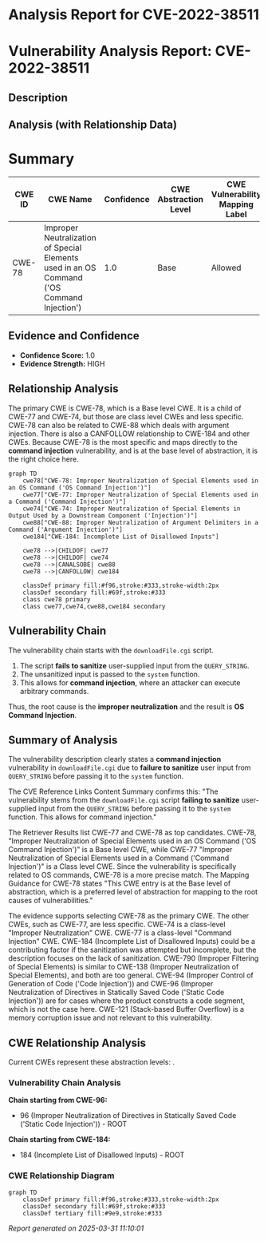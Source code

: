 # Analysis Report for CVE-2022-38511

# Vulnerability Analysis Report: CVE-2022-38511

## Description



## Analysis (with Relationship Data)

# Summary
| CWE ID | CWE Name | Confidence | CWE Abstraction Level | CWE Vulnerability Mapping Label | CWE-Vulnerability Mapping Notes |
|---|---|---|---|---|---|
| CWE-78 | Improper Neutralization of Special Elements used in an OS Command ('OS Command Injection') | 1.0 | Base | Allowed | Primary CWE |

## Evidence and Confidence

*   **Confidence Score:** 1.0
*   **Evidence Strength:** HIGH

## Relationship Analysis
The primary CWE is CWE-78, which is a Base level CWE. It is a child of CWE-77 and CWE-74, but those are class level CWEs and less specific. CWE-78 can also be related to CWE-88 which deals with argument injection. There is also a CANFOLLOW relationship to CWE-184 and other CWEs. Because CWE-78 is the most specific and maps directly to the **command injection** vulnerability, and is at the base level of abstraction, it is the right choice here.

```mermaid
graph TD
    cwe78["CWE-78: Improper Neutralization of Special Elements used in an OS Command ('OS Command Injection')"]
    cwe77["CWE-77: Improper Neutralization of Special Elements used in a Command ('Command Injection')"]
    cwe74["CWE-74: Improper Neutralization of Special Elements in Output Used by a Downstream Component ('Injection')"]
    cwe88["CWE-88: Improper Neutralization of Argument Delimiters in a Command ('Argument Injection')"]
    cwe184["CWE-184: Incomplete List of Disallowed Inputs"]

    cwe78 -->|CHILDOF| cwe77
    cwe78 -->|CHILDOF| cwe74
    cwe78 -->|CANALSOBE| cwe88
    cwe78 -->|CANFOLLOW| cwe184

    classDef primary fill:#f96,stroke:#333,stroke-width:2px
    classDef secondary fill:#69f,stroke:#333
    class cwe78 primary
    class cwe77,cwe74,cwe88,cwe184 secondary
```

## Vulnerability Chain
The vulnerability chain starts with the `downloadFile.cgi` script.
1.  The script **fails to sanitize** user-supplied input from the `QUERY_STRING`.
2.  The unsanitized input is passed to the `system` function.
3.  This allows for **command injection**, where an attacker can execute arbitrary commands.

Thus, the root cause is the **improper neutralization** and the result is **OS Command Injection**.

## Summary of Analysis
The vulnerability description clearly states a **command injection** vulnerability in `downloadFile.cgi` due to **failure to sanitize** user input from `QUERY_STRING` before passing it to the `system` function.

The CVE Reference Links Content Summary confirms this: "The vulnerability stems from the `downloadFile.cgi` script **failing to sanitize** user-supplied input from the `QUERY_STRING` before passing it to the `system` function. This allows for command injection."

The Retriever Results list CWE-77 and CWE-78 as top candidates. CWE-78, "Improper Neutralization of Special Elements used in an OS Command ('OS Command Injection')" is a Base level CWE, while CWE-77 "Improper Neutralization of Special Elements used in a Command ('Command Injection')" is a Class level CWE. Since the vulnerability is specifically related to OS commands, CWE-78 is a more precise match. The Mapping Guidance for CWE-78 states "This CWE entry is at the Base level of abstraction, which is a preferred level of abstraction for mapping to the root causes of vulnerabilities."

The evidence supports selecting CWE-78 as the primary CWE. The other CWEs, such as CWE-77, are less specific.
CWE-74 is a class-level "Improper Neutralization" CWE. CWE-77 is a class-level "Command Injection" CWE.
CWE-184 (Incomplete List of Disallowed Inputs) could be a contributing factor if the sanitization was attempted but incomplete, but the description focuses on the lack of sanitization.
CWE-790 (Improper Filtering of Special Elements) is similar to CWE-138 (Improper Neutralization of Special Elements), and both are too general.
CWE-94 (Improper Control of Generation of Code ('Code Injection')) and CWE-96 (Improper Neutralization of Directives in Statically Saved Code ('Static Code Injection')) are for cases where the product constructs a code segment, which is not the case here.
CWE-121 (Stack-based Buffer Overflow) is a memory corruption issue and not relevant to this vulnerability.


## CWE Relationship Analysis

Current CWEs represent these abstraction levels: .


### Vulnerability Chain Analysis

**Chain starting from CWE-96:**
- 96 (Improper Neutralization of Directives in Statically Saved Code ('Static Code Injection')) - ROOT


**Chain starting from CWE-184:**
- 184 (Incomplete List of Disallowed Inputs) - ROOT



### CWE Relationship Diagram

```mermaid
graph TD
    classDef primary fill:#f96,stroke:#333,stroke-width:2px
    classDef secondary fill:#69f,stroke:#333
    classDef tertiary fill:#9e9,stroke:#333
```



*Report generated on 2025-03-31 11:10:01*
